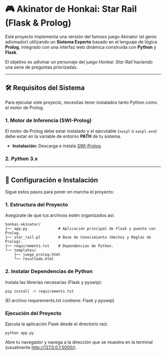 # 🎮 Akinator de Honkai: Star Rail (Flask & Prolog)

Este proyecto implementa una versión del famoso juego Akinator (el genio adivinador) utilizando un **Sistema Experto** basado en el lenguaje de lógica **Prolog**, integrado con una interfaz web dinámica construida con **Python** y **Flask**.

El objetivo es adivinar un personaje del juego *Honkai: Star Rail* haciendo una serie de preguntas priorizadas.

---

## 🛠️ Requisitos del Sistema

Para ejecutar este proyecto, necesitas tener instalados tanto Python como el motor de Prolog.

### 1. Motor de Inferencia (SWI-Prolog)

El motor de Prolog debe estar instalado y el ejecutable (`swipl` o `swipl.exe`) debe estar en la variable de entorno **PATH** de tu sistema.

* **Instalación:** Descarga e instala [SWI-Prolog](https://www.swi-prolog.org/download/stable).

### 2. Python 3.x

---

## 🚀 Configuración e Instalación

Sigue estos pasos para poner en marcha el proyecto:

### 1. Estructura del Proyecto

Asegúrate de que tus archivos estén organizados así:

    honkai-akinator/
    ├── app.py              # Aplicación principal de Flask y puente con Prolog.
    ├── star_rail.pl        # Base de Conocimiento (Hechos y Reglas de Prolog).
    ├── requirements.txt    # Dependencias de Python.
    └── templates/
        ├── juego_prolog.html
        └── resultado.html


### 2. Instalar Dependencias de Python
Instala las librerías necesarias (Flask y pyswip):

    pip install -r requirements.txt

(El archivo requirements.txt contiene: Flask y pyswip)

### Ejecución del Proyecto
Ejecuta la aplicación Flask desde el directorio raíz:

    python app.py

Abre tu navegador y navega a la dirección que se muestra en la terminal (usualmente http://127.0.0.1:5000/).

